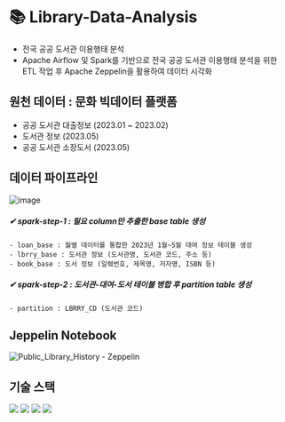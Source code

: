 # 📚 Library-Data-Analysis
- 전국 공공 도서관 이용행태 분석
- Apache Airflow 및 Spark를 기반으로 전국 공공 도서관 이용행태 분석을 위한 ETL 작업 후 Apache Zeppelin을 활용하여 데이터 시각화

## 원천 데이터 : 문화 빅데이터 플랫폼
- 공공 도서관 대출정보 (2023.01 ~ 2023.02)
- 도서관 정보 (2023.05)
- 공공 도서관 소장도서 (2023.05)

## 데이터 파이프라인
![image](https://github.com/soobeen-byul/Library-Data-Analysis/assets/95599133/34bae4c3-e632-4820-bdd9-1be3a9f312ec)
##### ✔ spark-step-1 : 필요 column만 추출한 base table 생성
    - loan_base : 월별 데이터를 통합한 2023년 1월~5월 대여 정보 테이블 생성
    - lbrry_base : 도서관 정보 (도서관명, 도서관 코드, 주소 등)
    - book_base : 도서 정보 (일렼번호, 제목명, 저자명, ISBN 등)
##### ✔ spark-step-2 : 도서관-대여-도서 테이블 병합 후 partition table 생성
    - partition : LBRRY_CD (도서관 코드)

## Jeppelin Notebook
![Public_Library_History - Zeppelin](https://github.com/soobeen-byul/Library-Data-Analysis/assets/95599133/cfefdda5-f179-422f-b119-9b6b06d520cc)


## 기술 스택

<img src="https://img.shields.io/badge/Python-3776AB?style=for-the-badge&logo=Python&logoColor=white"> <img src="https://img.shields.io/badge/Apache%20Airflow-017CEE?style=for-the-badge&logo=Apache%20Airflow&logoColor=white"> <img src="https://img.shields.io/badge/Apache%20Spark-E25A1C?style=for-the-badge&logo=Apache%20Spark&logoColor=white"> <img src="https://img.shields.io/badge/Apache%20Zeppelin-D22128?style=for-the-badge&logo=Apache&logoColor=white"> 








